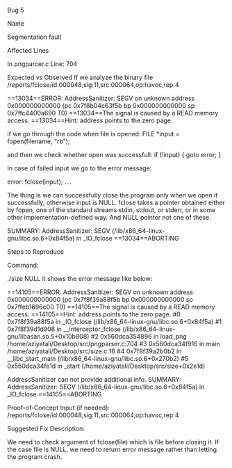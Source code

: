 Bug 5

Name 

Segmentation fault

Affected Lines 

In pngparcer.c Line: 704

Expected vs Observed 
If we analyze the binary file /reports/fclose/id:000048,sig:11,src:000064,op:havoc,rep:4

==13034==ERROR: AddressSanitizer: SEGV on unknown address 0x000000000000 (pc 0x7f8b04c63f5b bp 0x000000000000 sp 0x7ffc4400a690 T0)
==13034==The signal is caused by a READ memory access.
==13034==Hint: address points to the zero page.

if we go through the code when file is opened:
  FILE *input = fopen(filename, "rb");

and then we check whether open was successfull:
  if (!input) {
    goto error;
  }

In case of failed input we go to the error message:


error:
  fclose(input);
  ....
  
The thing is we can successfully close the program only when we open it successfully, otherwise input is NULL. 
fclose takes a pointer obtained either by fopen, one of the standard streams stdin, stdout, or stderr, or in some other implementation-defined way. And NULL pointer not one of these.

SUMMARY: AddressSanitizer: SEGV (/lib/x86_64-linux-gnu/libc.so.6+0x84f5a) in _IO_fclose
==13034==ABORTING

			
Steps to Reproduce

Command: 

./size NULL 
it shows the error message like below:

==14105==ERROR: AddressSanitizer: SEGV on unknown address 0x000000000000 (pc 0x7f8f39a88f5b bp 0x000000000000 sp 0x7ffeb1696c00 T0)
==14105==The signal is caused by a READ memory access.
==14105==Hint: address points to the zero page.
    #0 0x7f8f39a88f5a in _IO_fclose (/lib/x86_64-linux-gnu/libc.so.6+0x84f5a)
    #1 0x7f8f39d1d908 in __interceptor_fclose (/lib/x86_64-linux-gnu/libasan.so.5+0x10b908)
    #2 0x560dca354896 in load_png /home/aziyatali/Desktop/src/pngparser.c:704
    #3 0x560dca34f916 in main /home/aziyatali/Desktop/src/size.c:16
    #4 0x7f8f39a2b0b2 in __libc_start_main (/lib/x86_64-linux-gnu/libc.so.6+0x270b2)
    #5 0x560dca34fe1d in _start (/home/aziyatali/Desktop/src/size+0x2e1d)

AddressSanitizer can not provide additional info.
SUMMARY: AddressSanitizer: SEGV (/lib/x86_64-linux-gnu/libc.so.6+0x84f5a) in _IO_fclose
==14105==ABORTING

    
Proof-of-Concept Input (if needed): 
/reports/fclose/id:000048,sig:11,src:000064,op:havoc,rep:4
 

Suggested Fix Description: 

We need to check argument of fclose(file) which is file before closing it. If the case file is NULL, we need to return error message rather than letting the program crash. 
